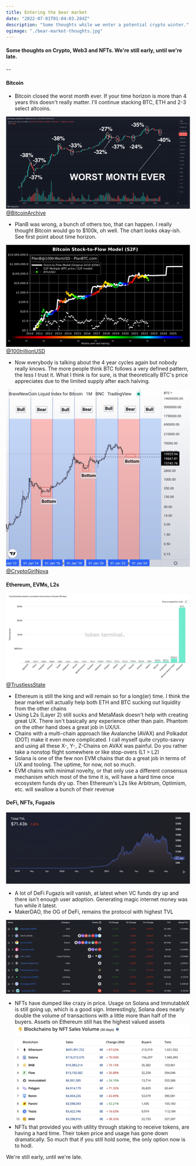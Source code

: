 ```yaml
---
title: Entering the bear market
date: "2022-07-01T01:04:03.284Z"
description: "Some thoughts while we enter a potential crypto winter."
ogimage: "./bear-market-thoughts.jpg"
---
```


#### Some thoughts on Crypto, Web3 and NFTs. We're still early, until we're late.

--

#### Bitcoin
* Bitcoin closed the worst month ever. If your time horizon is more than 4 years this doesn't really matter. I'll continue stacking BTC, ETH and 2-3 select altcoins.

![Bitcoin worst close ever](./bear-market-thoughts.jpg)
[@BitcoinArchive](https://twitter.com/BTC_Archive/status/1542619211272421377)

* PlanB was wrong, a bunch of others too, that can happen. I really thought Bitcoin would go to $100k, oh well. The chart looks okay-ish. See first point about time horizon.

![PlanB Bitcoin](./btc-stock-to-flow.png)
[@100trillionUSD](https://twitter.com/100trillionUSD/status/1542660589939736576)

* Now everybody is talking about the 4 year cycles again but nobody really knows. The more people think BTC follows a very defined pattern, the less I trust it. What I think is for sure, is that theoretically BTC's price appreciates due to the limited supply after each halving.

![4 year cycles](./btc-4-year.jpg)
[@CryptoGirlNova](https://twitter.com/CryptoGirlNova/status/1542813364749045760/photo/1)


#### Ethereum, EVMs, L2s

![Top Blockchains by revenue the last 180 days](./top-blockchains-total-revenue-180days.jpg)
[@TrustlessState](https://twitter.com/TrustlessState/status/1542597067771727874)

* Ethereum is still the king and will remain so for a long(er) time. I think the bear market will actually help both ETH and BTC sucking out liquidity from the other chains
* Using L2s (Layer 2) still sucks and MetaMask doesn't help with creating great UX. There isn't basically any experience other than pain. Phantom on the other hand does a great job in UX/UI.
* Chains with a multi-chain approach like Avalanche (AVAX) and Polkadot (DOT) make it even more complicated. I call myself quite crypto-savvy and using all these X-, Y-, Z-Chains on AVAX was painful. Do you rather take a nonstop flight somewhere or like stop-overs (L1 > L2)
* Solana is one of the few non EVM chains that do a great job in terms of UX and tooling. The uptime, for now, not so much.
* EVM chains with minimal novelty, or that only use a different consensus mechanism which most of the time it is, will have a hard time once ecosystem funds dry up. Then Ethereum's L2s like Arbitrum, Optimism, etc. will swallow a bunch of their revenue

#### DeFi, NFTs, Fugazis

![DeFi Protocols TVL](./blockchain-total-tvl.png)

* A lot of DeFi Fugazis will vanish, at latest when VC funds dry up and there isn't enough user adoption. Generating magic internet money was fun while it latest.
* MakerDAO, the OG of DeFi, remains the protocol with highest TVL

![DeFi Protocols Top 10](./defi-protocol-top-10.png)

* NFTs have dumped like crazy in price. Usage on Solana and ImmutableX is still going up, which is a good sign. Interestingly, Solana does nearly double the volume of transactions with a little more than half of the buyers. Assets on Ethereum still has the highest valued assets
![NFT Blockchain Volume](./nft-blockchain-volume-30days.jpg)
* NFTs that provided you with utility through staking to receive tokens, are having a hard time. Their token price and usage has gone down dramatically. So much that if you still hold some, the only option now is to hodl.

We're still early, until we're late.
